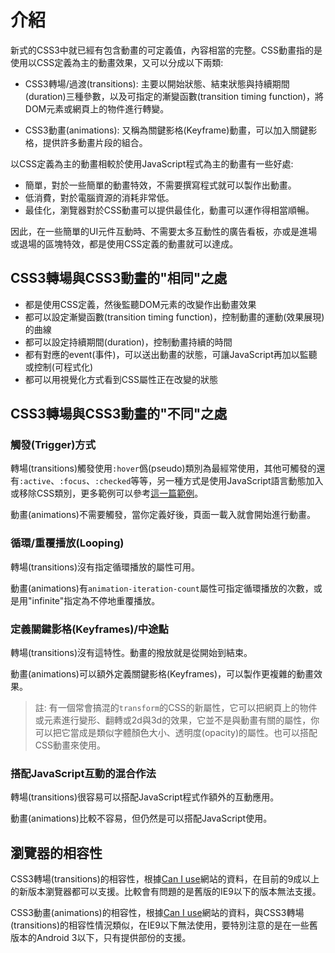 # 介紹

新式的CSS3中就已經有包含動畫的可定義值，內容相當的完整。CSS動畫指的是使用以CSS定義為主的動畫效果，又可以分成以下兩類:

- CSS3轉場/過渡(transitions): 主要以開始狀態、結束狀態與持續期間(duration)三種參數，以及可指定的漸變函數(transition timing function)，將DOM元素或網頁上的物件進行轉變。

- CSS3動畫(animations): 又稱為關鍵影格(Keyframe)動畫，可以加入關鍵影格，提供許多動畫片段的組合。

以CSS定義為主的動畫相較於使用JavaScript程式為主的動畫有一些好處:

- 簡單，對於一些簡單的動畫特效，不需要撰寫程式就可以製作出動畫。
- 低消費，對於電腦資源的消耗非常低。
- 最佳化，瀏覽器對於CSS動畫可以提供最佳化，動畫可以運作得相當順暢。

因此，在一些簡單的UI元件互動時、不需要太多互動性的廣告看板，亦或是進場或退場的區塊特效，都是使用CSS定義的動畫就可以達成。

## CSS3轉場與CSS3動畫的"相同"之處

- 都是使用CSS定義，然後監聽DOM元素的改變作出動畫效果
- 都可以設定漸變函數(transition timing function)，控制動畫的運動(效果展現)的曲線
- 都可以設定持續期間(duration)，控制動畫持續的時間
- 都有對應的event(事件)，可以送出動畫的狀態，可讓JavaScript再加以監聽或控制(可程式化)
- 都可以用視覺化方式看到CSS屬性正在改變的狀態

## CSS3轉場與CSS3動畫的"不同"之處

### 觸發(Trigger)方式

轉場(transitions)觸發使用`:hover`僞(pseudo)類別為最經常使用，其他可觸發的還有`:active`、`:focus`、`:checked`等等，另一種方式是使用JavaScript語言動態加入或移除CSS類別，更多範例可以參考[這一篇範例](https://www.impressivewebs.com/css3-transitions-without-hover/)。

動畫(animations)不需要觸發，當你定義好後，頁面一載入就會開始進行動畫。

### 循環/重覆播放(Looping)

轉場(transitions)沒有指定循環播放的屬性可用。

動畫(animations)有`animation-iteration-count`屬性可指定循環播放的次數，或是用"infinite"指定為不停地重覆播放。

### 定義關鍵影格(Keyframes)/中途點

轉場(transitions)沒有這特性。動畫的撥放就是從開始到結束。

動畫(animations)可以額外定義關鍵影格(Keyframes)，可以製作更複雜的動畫效果。

> 註: 有一個常會搞混的`transform`的CSS的新屬性，它可以把網頁上的物件或元素進行變形、翻轉或2d與3d的效果，它並不是與動畫有關的屬性，你可以把它當成是類似字體顏色大小、透明度(opacity)的屬性。也可以搭配CSS動畫來使用。

### 搭配JavaScript互動的混合作法

轉場(transitions)很容易可以搭配JavaScript程式作額外的互動應用。

動畫(animations)比較不容易，但仍然是可以搭配JavaScript使用。

## 瀏覽器的相容性

CSS3轉場(transitions)的相容性，根據[Can I use](http://caniuse.com/#search=CSS3%20Transitions)網站的資料，在目前的9成以上的新版本瀏覽器都可以支援。比較會有問題的是舊版的IE9以下的版本無法支援。

CSS3動畫(animations)的相容性，根據[Can I use](http://caniuse.com/#search=CSS3%20Animation)網站的資料，與CSS3轉場(transitions)的相容性情況類似，在IE9以下無法使用，要特別注意的是在一些舊版本的Android 3以下，只有提供部份的支援。
